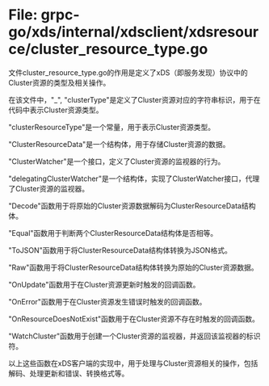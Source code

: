 # File: grpc-go/xds/internal/xdsclient/xdsresource/cluster_resource_type.go

文件cluster_resource_type.go的作用是定义了xDS（即服务发现）协议中的Cluster资源的类型及相关操作。

在该文件中，"_", "clusterType"是定义了Cluster资源对应的字符串标识，用于在代码中表示Cluster资源类型。

"clusterResourceType"是一个常量，用于表示Cluster资源类型。

"ClusterResourceData"是一个结构体，用于存储Cluster资源的数据。

"ClusterWatcher"是一个接口，定义了Cluster资源的监视器的行为。

"delegatingClusterWatcher"是一个结构体，实现了ClusterWatcher接口，代理了Cluster资源的监视器。

"Decode"函数用于将原始的Cluster资源数据解码为ClusterResourceData结构体。

"Equal"函数用于判断两个ClusterResourceData结构体是否相等。

"ToJSON"函数用于将ClusterResourceData结构体转换为JSON格式。

"Raw"函数用于将ClusterResourceData结构体转换为原始的Cluster资源数据。

"OnUpdate"函数用于在Cluster资源更新时触发的回调函数。

"OnError"函数用于在Cluster资源发生错误时触发的回调函数。

"OnResourceDoesNotExist"函数用于在Cluster资源不存在时触发的回调函数。

"WatchCluster"函数用于创建一个Cluster资源的监视器，并返回该监视器的标识符。

以上这些函数在xDS客户端的实现中，用于处理与Cluster资源相关的操作，包括解码、处理更新和错误、转换格式等。

